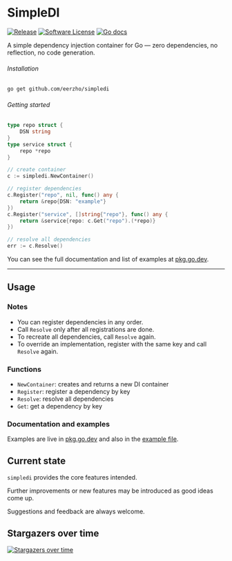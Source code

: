 # SimpleDI

[![Release](https://img.shields.io/github/release/eerzho/simpledi.svg?style=for-the-badge)](https://github.com/eerzho/simpledi/releases/latest)
[![Software License](https://img.shields.io/github/license/eerzho/simpledi.svg?style=for-the-badge)](https://github.com/eerzho/simpledi/blob/main/LICENSE)
[![Go docs](https://img.shields.io/badge/go-reference-blue.svg?style=for-the-badge)](https://pkg.go.dev/github.com/eerzho/simpledi)

A simple dependency injection container for Go — zero dependencies, no reflection, no code generation.

###### Installation

```bash
go get github.com/eerzho/simpledi
```

###### Getting started

```go
type repo struct {
    DSN string
}
type service struct {
    repo *repo
}

// create container
c := simpledi.NewContainer()

// register dependencies
c.Register("repo", nil, func() any {
    return &repo{DSN: "example"}
})
c.Register("service", []string{"repo"}, func() any {
    return &service{repo: c.Get("repo").(*repo)}
})

// resolve all dependencies
err := c.Resolve()
```

You can see the full documentation and list of examples at [pkg.go.dev](https://pkg.go.dev/github.com/eerzho/simpledi).

---

## Usage

### Notes

* You can register dependencies in any order.
* Call `Resolve` only after all registrations are done.
* To recreate all dependencies, call `Resolve` again.
* To override an implementation, register with the same key and call `Resolve` again.

### Functions
* `NewContainer`: creates and returns a new DI container
* `Register`: register a dependency by key
* `Resolve`: resolve all dependencies
* `Get`: get a dependency by key

### Documentation and examples

Examples are live in [pkg.go.dev](https://pkg.go.dev/github.com/eerzho/simpledi)
and also in the [example file](./example_test.go).

## Current state

`simpledi` provides the core features intended.

Further improvements or new features may be introduced as good ideas come up.

Suggestions and feedback are always welcome.

## Stargazers over time

[![Stargazers over time](https://starchart.cc/eerzho/simpledi.svg?background=%23FFFFFF&axis=%23333333&line=%236b63ff)](https://starchart.cc/eerzho/simpledi)
